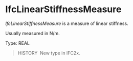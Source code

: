 # IfcLinearStiffnessMeasure

_IfcLinearStiffnessMeasure_ is a measure of linear stiffness.

Usually measured in N/m.

Type: REAL

> HISTORY&nbsp; New type in IFC2x.

